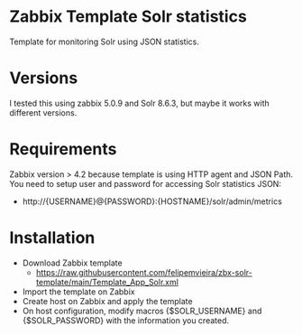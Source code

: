 # Zabbix Template Solr statistics
Template for monitoring Solr using JSON statistics.

# Versions
I tested this using zabbix 5.0.9 and Solr 8.6.3, but maybe it works with different versions.

# Requirements
Zabbix version > 4.2 because template is using HTTP agent and JSON Path. 
You need to setup user and password for accessing Solr statistics JSON:
* http://{USERNAME}@{PASSWORD}:{HOSTNAME}/solr/admin/metrics

# Installation
* Download Zabbix template
  * https://raw.githubusercontent.com/felipemvieira/zbx-solr-template/main/Template_App_Solr.xml
* Import the template on Zabbix
* Create host on Zabbix and apply the template
* On host configuration, modify macros {$SOLR_USERNAME} and {$SOLR_PASSWORD} with the information you created.
